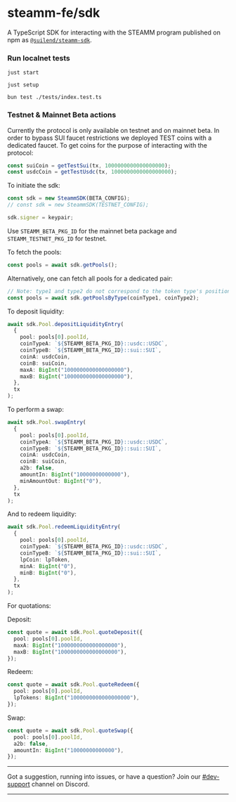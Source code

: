 # steamm-fe/sdk

A TypeScript SDK for interacting with the STEAMM program published on npm as [`@suilend/steamm-sdk`](https://www.npmjs.com/package/@suilend/steamm-sdk).

### Run localnet tests

`just start`

`just setup`

`bun test ./tests/index.test.ts`

### Testnet & Mainnet Beta actions

Currently the protocol is only available on testnet and on mainnet beta. In order to bypass SUI faucet restrictions we deployed TEST coins with a dedicated faucet. To get coins for the purpose of interacting with the protocol:

```ts
const suiCoin = getTestSui(tx, 1000000000000000000);
const usdcCoin = getTestUsdc(tx, 1000000000000000000);
```

To initiate the sdk:

```ts
const sdk = new SteammSDK(BETA_CONFIG);
// const sdk = new SteammSDK(TESTNET_CONFIG);

sdk.signer = keypair;
```

Use `STEAMM_BETA_PKG_ID` for the mainnet beta package and `STEAMM_TESTNET_PKG_ID` for testnet.

To fetch the pools:

```ts
const pools = await sdk.getPools();
```

Alternatively, one can fetch all pools for a dedicated pair:

```ts
// Note: type1 and type2 do not correspond to the token type's position in the pool
const pools = await sdk.getPoolsByType(coinType1, coinType2);
```

To deposit liquidity:

```ts
await sdk.Pool.depositLiquidityEntry(
  {
    pool: pools[0].poolId,
    coinTypeA: `${STEAMM_BETA_PKG_ID}::usdc::USDC`,
    coinTypeB: `${STEAMM_BETA_PKG_ID}::sui::SUI`,
    coinA: usdcCoin,
    coinB: suiCoin,
    maxA: BigInt("1000000000000000000"),
    maxB: BigInt("1000000000000000000"),
  },
  tx
);
```

To perform a swap:

```ts
await sdk.Pool.swapEntry(
  {
    pool: pools[0].poolId,
    coinTypeA: `${STEAMM_BETA_PKG_ID}::usdc::USDC`,
    coinTypeB: `${STEAMM_BETA_PKG_ID}::sui::SUI`,
    coinA: usdcCoin,
    coinB: suiCoin,
    a2b: false,
    amountIn: BigInt("10000000000000"),
    minAmountOut: BigInt("0"),
  },
  tx
);
```

And to redeem liquidity:

```ts
await sdk.Pool.redeemLiquidityEntry(
  {
    pool: pools[0].poolId,
    coinTypeA: `${STEAMM_BETA_PKG_ID}::usdc::USDC`,
    coinTypeB: `${STEAMM_BETA_PKG_ID}::sui::SUI`,
    lpCoin: lpToken,
    minA: BigInt("0"),
    minB: BigInt("0"),
  },
  tx
);
```

For quotations:

Deposit:

```ts
const quote = await sdk.Pool.quoteDeposit({
  pool: pools[0].poolId,
  maxA: BigInt("1000000000000000000"),
  maxB: BigInt("1000000000000000000"),
});
```

Redeem:

```ts
const quote = await sdk.Pool.quoteRedeem({
  pool: pools[0].poolId,
  lpTokens: BigInt("1000000000000000000"),
});
```

Swap:

```ts
const quote = await sdk.Pool.quoteSwap({
  pool: pools[0].poolId,
  a2b: false,
  amountIn: BigInt("10000000000000"),
});
```

---

Got a suggestion, running into issues, or have a question? Join our [#dev-support](https://discord.com/channels/1202984617087598622/1238023733403193385) channel on Discord.

---
